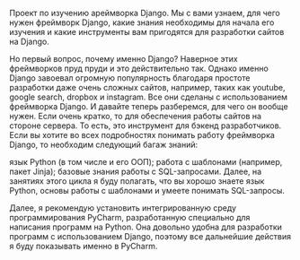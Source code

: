 Проект по изучению aреймворка Django.
Мы с вами узнаем, для чего нужен фреймворк Django, какие знания необходимы для начала его изучения и какие инструменты вам пригодятся для разработки сайтов на Django.

Но первый вопрос, почему именно Django? Наверное этих фреймворков пруд пруди и это действительно так. Однако именно Django завоевал огромную популярность благодаря простоте разработки даже очень сложных сайтов, например, таких как youtube, google search, dropbox и instagram. Все они сделаны с использованием фреймворка Django. И давайте теперь разберемся, для чего он вообще нужен. Если очень кратко, то для обеспечения работы сайтов на стороне сервера. То есть, это инструмент для бэкенд разработчиков. Если вы хотите во всех подробностях понимать работу фреймворка Django, то необходим следующий багаж знаний:

язык Python (в том числе и его ООП); работа с шаблонами (например, пакет Jinja); базовые знания работы с SQL-запросами. Далее, на занятиях этого цикла я буду полагать, что вы хорошо знаете язык Python, основы работы с шаблонами и умеете понимать SQL-запросы.

Далее, я рекомендую установить интегрированную среду программирования PyCharm, разработанную специально для написания программ на Python. Она довольно удобна для разработки программ с использованием Django, поэтому все дальнейшие действия я буду показывать именно в PyCharm.
